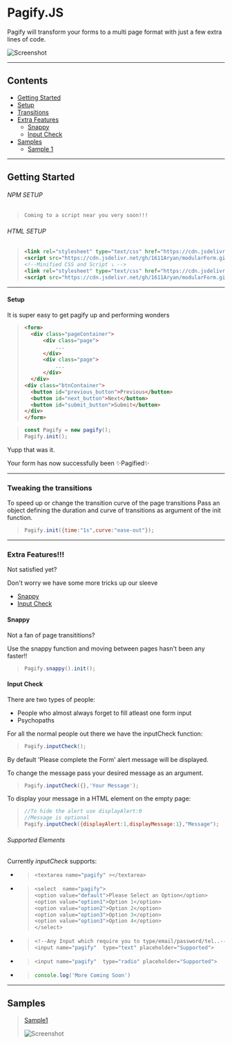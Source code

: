 # Pagify.JS

Pagify will transform your forms to a multi page format with just a few extra lines of code.

![Screenshot](https://1611aryan.github.io/Pagify.js/Media/excited.gif)

---

## Contents

- [Getting Started](https://github.com/1611Aryan/Pagify.js#getting-started)
- [Setup](https://github.com/1611Aryan/Pagify.js#setup)
- [Transitions](https://github.com/1611Aryan/Pagify.js#tweaking-the-transitions)
- [Extra Features](https://github.com/1611Aryan/Pagify.js#extra-features)
  - [Snappy](https://github.com/1611Aryan/modularForm.github.io/tree/master#snappy)
  - [Input Check](https://github.com/1611Aryan/modularForm.github.io/tree/master#input-check)
- [Samples](https://github.com/1611Aryan/modularForm.github.io/tree/master#Samples)
  - [Sample 1](https://github.com/1611Aryan/modularForm.github.io/tree/master#Samples)

---

## Getting Started

###### NPM SETUP

> ```BASH
> Coming to a script near you very soon!!!
> ```

###### HTML SETUP

> ```HTML
> <link rel="stylesheet" type="text/css" href="https://cdn.jsdelivr.net/gh/1611Aryan/modularForm.github.io/CSS/pagify.css">
> <script src="https://cdn.jsdelivr.net/gh/1611Aryan/modularForm.github.io/JS/pagify.js"></script>
> <!--Minified CSS and Script ⤵ -->
> <link rel="stylesheet" type="text/css" href="https://cdn.jsdelivr.net/gh/1611Aryan/modularForm.github.io/CSS/pagify.min.css">
> <script src="https://cdn.jsdelivr.net/gh/1611Aryan/modularForm.github.io/JS/pagify.min.js"></script>
> ```

---

#### Setup

It is super easy to get pagify up and performing wonders

> ```HTML
> <form>
>   <div class="pageContainer">
>       <div class="page">
>           ...
>       </div>
>       <div class="page">
>           ...
>       </div>
>   </div>
> <div class="btnContainer">
>   <button id="previous_button">Previous</button>
>   <button id="next_button">Next</button>
>   <button id="submit_button">Submit</button>
> </div>
> </form>
> ```

> ```JAVASCRIPT
> const Pagify = new pagify();
> Pagify.init();
> ```

Yupp that was it.

Your form has now successfully been ✨Pagified✨

---

### Tweaking the transitions

To speed up or change the transition curve of the page transitions
Pass an object defining the duration and curve of transitions as argument of the init function.

> ```JAVASCRIPT
> Pagify.init({time:"1s",curve:"ease-out"});
> ```

---

### Extra Features!!!

Not satisfied yet?

Don't worry we have some more tricks up our sleeve

- [Snappy](https://github.com/1611Aryan/modularForm.github.io/tree/master#snappy)
- [Input Check](https://github.com/1611Aryan/modularForm.github.io/tree/master#input-check)

#### Snappy

Not a fan of page transititions?

Use the snappy function and moving between pages hasn't been any faster!!

> ```JAVASCRIPT
> Pagify.snappy().init();
> ```

#### Input Check

There are two types of people:

- People who almost always forget to fill atleast one form input
- Psychopaths

For all the normal people out there we have the inputCheck function:

> ```JAVASCRIPT
> Pagify.inputCheck();
> ```

By default 'Please complete the Form' alert message will be displayed.

To change the message pass your desired message as an argument.

> ```JAVASCRIPT
> Pagify.inputCheck({},'Your Message');
> ```

To display your message in a HTML element on the empty page:

> ```JAVASCRIPT
> //To hide the alert use displayAlert:0
> //Message is optional
> Pagify.inputCheck({displayAlert:1,displayMessage:1},"Message");
> ```

###### Supported Elements

Currently _inputCheck_ supports:

- > ```JAVASCRIPT
  > <textarea name="pagify" ></textarea>
  > ```

- > ```JAVASCRIPT
  > <select  name="pagify">
  > <option value="default">Please Select an Option</option>
  > <option value="option1">Option 1</option>
  > <option value="option2">Option 2</option>
  > <option value="option3">Option 3</option>
  > <option value="option3">Option 4</option>
  > </select>
  > ```

* > ```JAVASCRIPT
  > <!--Any Input which require you to type/email/password/tel..-->
  > <input name="pagify"  type="text" placeholder="Supported">
  > ```

* > ```JAVASCRIPT
  > <input name="pagify"  type="radio" placeholder="Supported">
  > ```
* > ```JAVASCRIPT
  > console.log('More Coming Soon')
  > ```

---

## Samples

> [Sample1](https://1611aryan.github.io/Pagify.js/Samples/sample1/)
>
> ![Screenshot](https://1611aryan.github.io/Pagify.js/Media/sample1.png)

```

```

```

```
